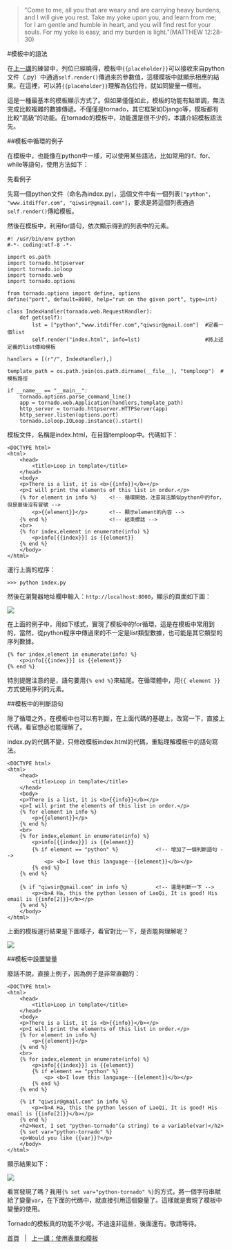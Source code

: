>"Come to me, all you that are weary and are carrying heavy burdens, and I will give you rest. Take my yoke upon you, and learn from me; for I am gentle and humble in heart, and you will find rest for your souls. For my yoke is easy, and my burden is light."(MATTHEW 12:28-30)

#模板中的語法

在[上一講](./311.md)的練習中，列位已經曉得，模板中`{{placeholder}}`可以接收來自python文件（.py）中通過`self.render()`傳過來的參數值，這樣模板中就顯示相應的結果。在這裡，可以將`{{placeholder}}`理解為佔位符，就如同變量一樣啦。

這是一種最基本的模板顯示方式了。但如果僅僅如此，模板的功能有點單調，無法完成比較複雜的數據傳遞。不僅僅是tornado，其它框架如Django等，模板都有比較“高級”的功能。在tornado的模板中，功能還是很不少的，本講介紹模板語法先。

##模板中循環的例子

在模板中，也能像在python中一樣，可以使用某些語法，比如常用的if、for、while等語句，使用方法如下：

先看例子

先寫一個python文件（命名為index.py)，這個文件中有一個列表`["python", "www.itdiffer.com", "qiwsir@gmail.com"]`，要求是將這個列表通過`self.render()`傳給模板。

然後在模板中，利用for語句，依次顯示得到的列表中的元素。

	#! /usr/bin/env python
	#-*- coding:utf-8 -*-

	import os.path
	import tornado.httpserver
	import tornado.ioloop
	import tornado.web
	import tornado.options

	from tornado.options import define, options
	define("port", default=8000, help="run on the given port", type=int)

	class IndexHandler(tornado.web.RequestHandler):
	    def get(self):
	        lst = ["python","www.itdiffer.com","qiwsir@gmail.com"]  #定義一個list
	        self.render("index.html", info=lst)                     #將上述定義的list傳給模板

	handlers = [(r"/", IndexHandler),]

	template_path = os.path.join(os.path.dirname(__file__), "temploop")  #模板路徑

	if __name__ == "__main__":
	    tornado.options.parse_command_line()
	    app = tornado.web.Application(handlers,template_path)
	    http_server = tornado.httpserver.HTTPServer(app)
	    http_server.listen(options.port)
	    tornado.ioloop.IOLoop.instance().start()

模板文件，名稱是index.html，在目錄temploop中。代碼如下：

	<DOCTYPE html>
	<html>
	    <head>
	        <title>Loop in template</title>
	    </head>
	    <body>
	    <p>There is a list, it is <b>{{info}}</b></p>
	    <p>I will print the elements of this list in order.</p>
	    {% for element in info %}    <!-- 循環開始，注意寫法類似python中的for，但是最後沒有冒號 -->
	        <p>{{element}}</p>       <!-- 顯示element的內容 -->
	    {% end %}                    <!-- 結束標誌 -->
	    <br>
	    {% for index,element in enumerate(info) %}
	        <p>info[{{index}}] is {{element}}
	    {% end %}
	    </body>
	</html>

運行上面的程序：

    >>> python index.py

然後在瀏覽器地址欄中輸入：`http://localhost:8000`，顯示的頁面如下圖：

![](https://raw.githubusercontent.com/qiwsir/ITArticles/master/Pictures/31201.png)

在上面的例子中，用如下樣式，實現了模板中的for循環，這是在模板中常用到的，當然，從python程序中傳過來的不一定是list類型數據，也可能是其它類型的序列數據。

    {% for index,element in enumerate(info) %}
        <p>info[{{index}}] is {{element}}
    {% end %}

特別提醒注意的是，語句要用`{% end %}`來結尾。在循環體中，用`{{ element }}`方式使用序列的元素。

##模板中的判斷語句

除了循環之外，在模板中也可以有判斷，在上面代碼的基礎上，改寫一下，直接上代碼，看官想必也能理解了。

index.py的代碼不變，只修改模板index.html的代碼，重點理解模板中的語句寫法。

    <DOCTYPE html>
    <html>
        <head>
            <title>Loop in template</title>
        </head>
        <body>
        <p>There is a list, it is <b>{{info}}</b></p>
        <p>I will print the elements of this list in order.</p>
        {% for element in info %}
            <p>{{element}}</p>
        {% end %}
        <br>
        {% for index,element in enumerate(info) %}
            <p>info[{{index}}] is {{element}}
            {% if element == "python" %}            <!-- 增加了一個判斷語句 -->
                <p> <b>I love this language--{{element}}</b></p>
            {% end %}
        {% end %}

        {% if "qiwsir@gmail.com" in info %}         <!-- 還是判斷一下 -->
            <p><b>A Ha, this the python lesson of LaoQi, It is good! His email is {{info[2]}}</b></p>
        {% end %}
        </body>
    </html>

上面的模板運行結果是下圖樣子，看官對比一下，是否能夠理解呢？

![](https://raw.githubusercontent.com/qiwsir/ITArticles/master/Pictures/31202.png)

##模板中設置變量

廢話不說，直接上例子，因為例子是非常直觀的：

	<DOCTYPE html>
	<html>
	    <head>
	        <title>Loop in template</title>
	    </head>
	    <body>
	    <p>There is a list, it is <b>{{info}}</b></p>
	    <p>I will print the elements of this list in order.</p>
	    {% for element in info %}
	        <p>{{element}}</p>
	    {% end %}
	    <br>
	    {% for index,element in enumerate(info) %}
	        <p>info[{{index}}] is {{element}}
	        {% if element == "python" %}
	            <p> <b>I love this language--{{element}}</b></p>
	        {% end %}
	    {% end %}

	    {% if "qiwsir@gmail.com" in info %}
	        <p><b>A Ha, this the python lesson of LaoQi, It is good! His email is {{info[2]}}</b></p>
	    {% end %}
	    <h2>Next, I set "python-tornado"(a string) to a variable(var)</h2>
	    {% set var="python-tornado" %}
	    <p>Would you like {{var}}?</p>
	    </body>
	</html>

顯示結果如下：

![](https://raw.githubusercontent.com/qiwsir/ITArticles/master/Pictures/31203.png)

看官發現了嗎？我用`{% set var="python-tornado" %}`的方式，將一個字符串賦給了變量`var`，在下面的代碼中，就直接引用這個變量了。這樣就是實現了模板中變量的使用。

Tornado的模板真的功能不少呢。不過遠非這些，後面還有。敬請等待。

[首頁](./index)&nbsp;&nbsp;&nbsp;|&nbsp;&nbsp;&nbsp;[上一講：使用表單和模板](./311.md)
